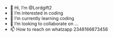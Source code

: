 - 👋 Hi, I’m @Lordgift2
- 👀 I’m interested in coding
- 🌱 I’m currently learning coding
- 💞️ I’m looking to collaborate on ...
- 📫 How to reach on whatzapp 2348166873456

<!---
Lordgift2/Lordgift2 is a ✨ special ✨ repository because its `README.md` (this file) appears on your GitHub profile.
You can click the Preview link to take a look at your changes.
--->
